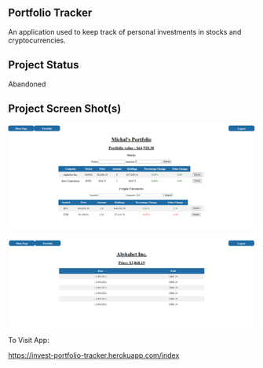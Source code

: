 ## Portfolio Tracker

An application used to keep track of personal investments in stocks and cryptocurrencies.

## Project Status
Abandoned

## Project Screen Shot(s)
![Alt text](/src/main/resources/static/images/portfolio-page.png?raw=true "Portfolio Page")

![Alt text](/src/main/resources/static/images/portfolio-stock-details.png?raw=true "Portfolio Stock details")

To Visit App:

https://invest-portfolio-tracker.herokuapp.com/index
